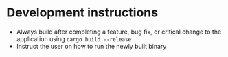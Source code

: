 # Development instructions

- Always build after completing a feature, bug fix, or critical change to the application using `cargo build --release`
- Instruct the user on how to run the newly built binary
